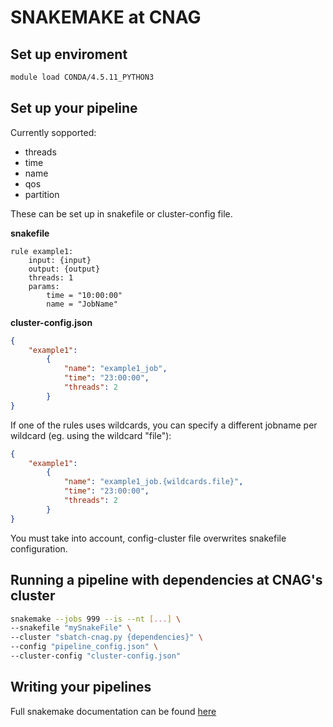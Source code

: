 # SNAKEMAKE at CNAG

## Set up enviroment

```bash
module load CONDA/4.5.11_PYTHON3
```

## Set up your pipeline 
Currently sopported:
- threads
- time
- name
- qos
- partition
  
These can be set up in snakefile or cluster-config file.

**snakefile**
```
rule example1:
    input: {input}
    output: {output}
    threads: 1
    params:
        time = "10:00:00"
        name = "JobName" 
```

**cluster-config.json**

```json
{
    "example1":
        {
            "name": "example1_job",
            "time": "23:00:00",
            "threads": 2
        }
}

```
If one of the rules uses wildcards, you can specify a different jobname per wildcard (eg. using the wildcard "file"): 

```json
{
    "example1":
        {
            "name": "example1_job.{wildcards.file}",
            "time": "23:00:00",
            "threads": 2
        }
}

```

You must take into account, config-cluster file overwrites snakefile configuration. 

## Running a pipeline with dependencies at CNAG's cluster

```bash
snakemake --jobs 999 --is --nt [...] \
--snakefile "mySnakeFile" \
--cluster "sbatch-cnag.py {dependencies}" \
--config "pipeline_config.json" \
--cluster-config "cluster-config.json"
```

## Writing your pipelines
Full snakemake documentation can be found [here](https://snakemake.readthedocs.io/en/stable/)
